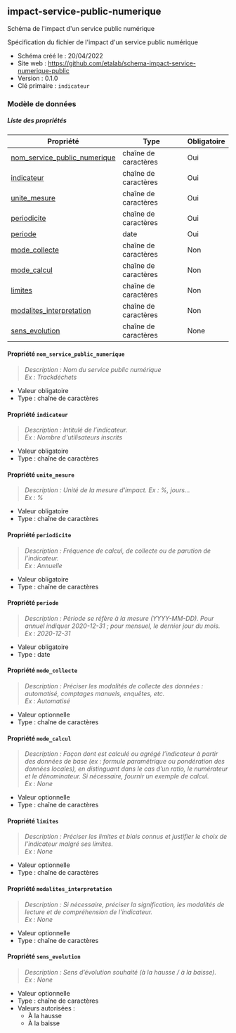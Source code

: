 <MenuSchema />

## impact-service-public-numerique

Schéma de l'impact d'un service public numérique

Spécification du fichier de l'impact d'un service public numérique

- Schéma créé le : 20/04/2022
- Site web : https://github.com/etalab/schema-impact-service-numerique-public
- Version : 0.1.0
- Clé primaire : `indicateur`

### Modèle de données


##### Liste des propriétés

| Propriété | Type | Obligatoire |
| -- | -- | -- |
| [nom_service_public_numerique](#propriete-nom-service-public-numerique) | chaîne de caractères  | Oui |
| [indicateur](#propriete-indicateur) | chaîne de caractères  | Oui |
| [unite_mesure](#propriete-unite-mesure) | chaîne de caractères  | Oui |
| [periodicite](#propriete-periodicite) | chaîne de caractères  | Oui |
| [periode](#propriete-periode) | date  | Oui |
| [mode_collecte](#propriete-mode-collecte) | chaîne de caractères  | Non |
| [mode_calcul](#propriete-mode-calcul) | chaîne de caractères  | Non |
| [limites](#propriete-limites) | chaîne de caractères  | Non |
| [modalites_interpretation](#propriete-modalites-interpretation) | chaîne de caractères  | Non |
| [sens_evolution](#propriete-sens-evolution) | chaîne de caractères  | None |

#### Propriété `nom_service_public_numerique`

> *Description : Nom du service public numérique<br/>Ex : Trackdéchets*
- Valeur obligatoire
- Type : chaîne de caractères

#### Propriété `indicateur`

> *Description : Intitulé de l’indicateur.<br/>Ex : Nombre d'utilisateurs inscrits*
- Valeur obligatoire
- Type : chaîne de caractères

#### Propriété `unite_mesure`

> *Description : Unité de la mesure d'impact. Ex : %, jours...<br/>Ex : %*
- Valeur obligatoire
- Type : chaîne de caractères

#### Propriété `periodicite`

> *Description : Fréquence de calcul, de collecte ou de parution de l’indicateur.<br/>Ex : Annuelle*
- Valeur obligatoire
- Type : chaîne de caractères

#### Propriété `periode`

> *Description : Période se réfère à la mesure (YYYY-MM-DD). Pour annuel indiquer 2020-12-31 ; pour mensuel, le dernier jour du mois.<br/>Ex : 2020-12-31*
- Valeur obligatoire
- Type : date

#### Propriété `mode_collecte`

> *Description : Préciser les modalités de collecte des données : automatisé, comptages manuels, enquêtes, etc.<br/>Ex : Automatisé*
- Valeur optionnelle
- Type : chaîne de caractères

#### Propriété `mode_calcul`

> *Description : Façon dont est calculé ou agrégé l’indicateur à partir des données de base (ex : formule paramétrique ou pondération des données locales), en distinguant dans le cas d’un ratio, le numérateur et le dénominateur. Si nécessaire, fournir un exemple de calcul.<br/>Ex : None*
- Valeur optionnelle
- Type : chaîne de caractères

#### Propriété `limites`

> *Description : Préciser les limites et biais connus et justifier le choix de l’indicateur malgré ses limites.<br/>Ex : None*
- Valeur optionnelle
- Type : chaîne de caractères

#### Propriété `modalites_interpretation`

> *Description : Si nécessaire, préciser la signification, les modalités de lecture et de compréhension de l’indicateur.<br/>Ex : None*
- Valeur optionnelle
- Type : chaîne de caractères

#### Propriété `sens_evolution`

> *Description : Sens d’évolution souhaité (à la hausse / à la baisse).<br/>Ex : None*
- Valeur optionnelle
- Type : chaîne de caractères
- Valeurs autorisées : 
    - À la hausse
    - À la baisse
